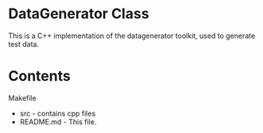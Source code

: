 # DataGenerator Class
This is a C++ implementation of the datagenerator toolkit, used to 
generate test data. 

# Contents
Makefile
* src - contains cpp files
* README.md - This file.


